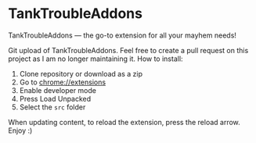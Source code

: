 # TankTroubleAddons

TankTroubleAddons — the go-to extension for all your mayhem needs!

Git upload of TankTroubleAddons. Feel free to create a pull request on this project as I am no longer maintaining it.
How to install:

1. Clone repository or download as a zip
2. Go to [chrome://extensions](chrome://extensions)
3. Enable developer mode
4. Press Load Unpacked
5. Select the `src` folder

When updating content, to reload the extension, press the reload arrow.
Enjoy :)
